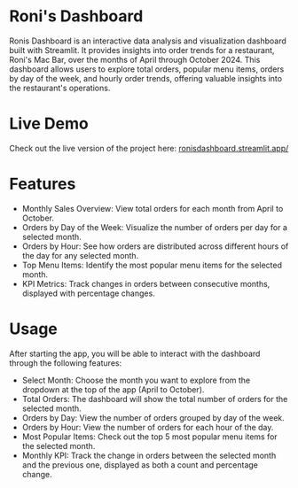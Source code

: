 
# Roni's Dashboard
Ronis Dashboard is an interactive data analysis and visualization dashboard built with Streamlit. It provides insights into order trends for a restaurant, Roni's Mac Bar, over the months of April through October 2024. This dashboard allows users to explore total orders, popular menu items, orders by day of the week, and hourly order trends, offering valuable insights into the restaurant's operations.

# Live Demo
Check out the live version of the project here: [ronisdashboard.streamlit.app/](https://ronisdashboard.streamlit.app/)

# Features
- Monthly Sales Overview: View total orders for each month from April to October.
- Orders by Day of the Week: Visualize the number of orders per day for a selected month.
- Orders by Hour: See how orders are distributed across different hours of the day for any selected month.
- Top Menu Items: Identify the most popular menu items for the selected month.
- KPI Metrics: Track changes in orders between consecutive months, displayed with percentage changes.

# Usage
After starting the app, you will be able to interact with the dashboard through the following features:
- Select Month: Choose the month you want to explore from the dropdown at the top of the app (April to October).
- Total Orders: The dashboard will show the total number of orders for the selected month.
- Orders by Day: View the number of orders grouped by day of the week.
- Orders by Hour: View the number of orders for each hour of the day.
- Most Popular Items: Check out the top 5 most popular menu items for the selected month.
- Monthly KPI: Track the change in orders between the selected month and the previous one, displayed as both a count and percentage change.
